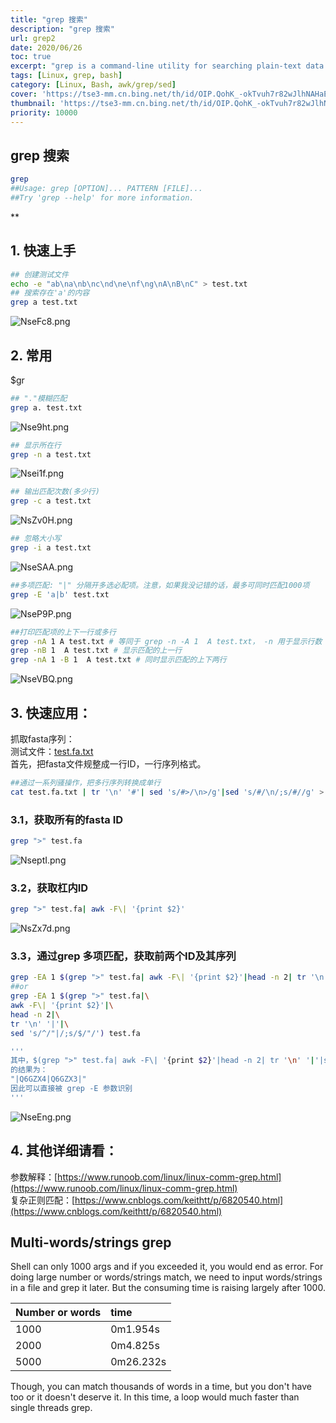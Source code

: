 ```yaml
---
title: "grep 搜索"
description: "grep 搜索"
url: grep2
date: 2020/06/26
toc: true
excerpt: "grep is a command-line utility for searching plain-text data sets for lines that match a regular expression. Its name comes from the ed command g/re/p, which has the same effect."
tags: [Linux, grep, bash]
category: [Linux, Bash, awk/grep/sed]
cover: 'https://tse3-mm.cn.bing.net/th/id/OIP.QohK_-okTvuh7r82wJlhNAHaE9?w=465&h=180'
thumbnail: 'https://tse3-mm.cn.bing.net/th/id/OIP.QohK_-okTvuh7r82wJlhNAHaE9?w=180&h=180'
priority: 10000
---
```


## grep 搜索


```bash
grep
##Usage: grep [OPTION]... PATTERN [FILE]...
##Try 'grep --help' for more information.
```
**
<a name="90laC"></a>
## 1. 快速上手

```bash
## 创建测试文件
echo -e "ab\na\nb\nc\nd\ne\nf\ng\nA\nB\nC" > test.txt
## 搜索存在'a'的内容
grep a test.txt
```

![NseFc8.png](https://s1.ax1x.com/2020/06/26/NseFc8.png)


<a name="HflCw"></a>
## 2. 常用
$gr
```bash
## "."模糊匹配
grep a. test.txt

```
![Nse9ht.png](https://s1.ax1x.com/2020/06/26/Nse9ht.png)


```bash
## 显示所在行
grep -n a test.txt
```
![Nsei1f.png](https://s1.ax1x.com/2020/06/26/Nsei1f.png)

```bash
## 输出匹配次数(多少行)
grep -c a test.txt
```
![NsZv0H.png](https://s1.ax1x.com/2020/06/26/NsZv0H.png)


```bash
## 忽略大小写
grep -i a test.txt
```
![NseSAA.png](https://s1.ax1x.com/2020/06/26/NseSAA.png)

```bash
##多项匹配: "|" 分隔开多选必配项。注意，如果我没记错的话，最多可同时匹配1000项
grep -E 'a|b' test.txt
```
![NseP9P.png](https://s1.ax1x.com/2020/06/26/NseP9P.png)

```bash
##打印匹配项的上下一行或多行
grep -nA 1 A test.txt # 等同于 grep -n -A 1  A test.txt， -n 用于显示行数
grep -nB 1  A test.txt # 显示匹配的上一行
grep -nA 1 -B 1  A test.txt # 同时显示匹配的上下两行
```
![NseVBQ.png](https://s1.ax1x.com/2020/06/26/NseVBQ.png)
<a name="pFQtn"></a>
## 3. 快速应用：

抓取fasta序列：<br />测试文件：[test.fa.txt](https://www.yuque.com/attachments/yuque/0/2020/txt/691897/1581071887664-9edb6585-1fc9-4bf3-b5b4-181123b53c33.txt?_lake_card=%7B%22uid%22%3A%221577264129011-0%22%2C%22src%22%3A%22https%3A%2F%2Fwww.yuque.com%2Fattachments%2Fyuque%2F0%2F2020%2Ftxt%2F691897%2F1581071887664-9edb6585-1fc9-4bf3-b5b4-181123b53c33.txt%22%2C%22name%22%3A%22test.fa.txt%22%2C%22size%22%3A6581%2C%22type%22%3A%22text%2Fplain%22%2C%22ext%22%3A%22txt%22%2C%22progress%22%3A%7B%22percent%22%3A99%7D%2C%22status%22%3A%22done%22%2C%22percent%22%3A0%2C%22id%22%3A%22FBFrY%22%2C%22card%22%3A%22file%22%7D)<br />首先，把fasta文件规整成一行ID，一行序列格式。

```bash
##通过一系列骚操作，把多行序列转换成单行
cat test.fa.txt | tr '\n' '#'| sed 's/#>/\n>/g'|sed 's/#/\n/;s/#//g' > test.fa
```

<a name="PfuOk"></a>
### 3.1，获取所有的fasta ID
```bash
grep ">" test.fa
```
![NseptI.png](https://s1.ax1x.com/2020/06/26/NseptI.png)

<a name="B2a92"></a>
### 3.2，获取杠内ID
```bash
grep ">" test.fa| awk -F\| '{print $2}'
```
![NsZx7d.png](https://s1.ax1x.com/2020/06/26/NsZx7d.png)


<a name="frpmZ"></a>
### 3.3，通过grep 多项匹配，获取前两个ID及其序列
```bash
grep -EA 1 $(grep ">" test.fa| awk -F\| '{print $2}'|head -n 2| tr '\n' '|'|sed 's/^/"|/;s/$/"/') test.fa
##or
grep -EA 1 $(grep ">" test.fa|\
awk -F\| '{print $2}'|\
head -n 2|\
tr '\n' '|'|\
sed 's/^/"|/;s/$/"/') test.fa

'''
其中，$(grep ">" test.fa| awk -F\| '{print $2}'|head -n 2| tr '\n' '|'|sed 's/^/"|/;s/$/"/') 的结果为
的结果为：
"|Q6GZX4|Q6GZX3|"
因此可以直接被 grep -E 参数识别
'''
```

![NseEng.png](https://s1.ax1x.com/2020/06/26/NseEng.png)

<a name="t84Jr"></a>
## 4. 其他详细请看：
参数解释：[https://www.runoob.com/linux/linux-comm-grep.html](https://www.runoob.com/linux/linux-comm-grep.html)<br />复杂正则匹配：[https://www.cnblogs.com/keithtt/p/6820540.html](https://www.cnblogs.com/keithtt/p/6820540.html)





## Multi-words/strings grep

Shell can only 1000 args and if you exceeded it, you would end as error. For doing large number or words/strings match, we need to input words/strings in a file and grep it later. But the consuming time is raising largely after 1000.

| Number or words | time     |
| :------------- | :------------- |
|  1000      | 0m1.954s       |
|2000 | 0m4.825s |
|5000 | 0m26.232s |

Though, you can match thousands of words in a time, but you don't have too or it doesn't deserve it. In this time, a loop would much faster than single threads grep.
